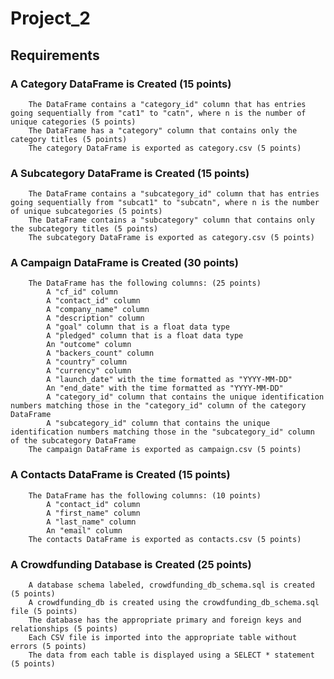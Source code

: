 # Project_2

## Requirements

### A Category DataFrame is Created (15 points)
        The DataFrame contains a "category_id" column that has entries going sequentially from "cat1" to "catn", where n is the number of unique categories (5 points)
        The DataFrame has a "category" column that contains only the category titles (5 points)
        The category DataFrame is exported as category.csv (5 points)
### A Subcategory DataFrame is Created (15 points)
        The DataFrame contains a "subcategory_id" column that has entries going sequentially from "subcat1" to "subcatn", where n is the number of unique subcategories (5 points)
        The DataFrame contains a "subcategory" column that contains only the subcategory titles (5 points)
        The subcategory DataFrame is exported as category.csv (5 points)
### A Campaign DataFrame is Created (30 points)
        The DataFrame has the following columns: (25 points)
            A "cf_id" column
            A "contact_id" column
            A "company_name" column
            A "description" column
            A "goal" column that is a float data type
            A "pledged" column that is a float data type
            An "outcome" column
            A "backers_count" column
            A "country" column
            A "currency" column
            A "launch_date" with the time formatted as "YYYY-MM-DD"
            An "end_date" with the time formatted as "YYYY-MM-DD"
            A "category_id" column that contains the unique identification numbers matching those in the "category_id" column of the category DataFrame
            A "subcategory_id" column that contains the unique identification numbers matching those in the "subcategory_id" column of the subcategory DataFrame
        The campaign DataFrame is exported as campaign.csv (5 points)
### A Contacts DataFrame is Created (15 points)
        The DataFrame has the following columns: (10 points)
            A "contact_id" column
            A "first_name" column
            A "last_name" column
            An "email" column
        The contacts DataFrame is exported as contacts.csv (5 points)
### A Crowdfunding Database is Created (25 points)
        A database schema labeled, crowdfunding_db_schema.sql is created (5 points)
        A crowdfunding_db is created using the crowdfunding_db_schema.sql file (5 points)
        The database has the appropriate primary and foreign keys and relationships (5 points)
        Each CSV file is imported into the appropriate table without errors (5 points)
        The data from each table is displayed using a SELECT * statement (5 points)
